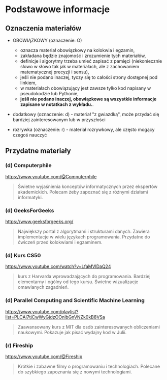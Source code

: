 # Podstawowe informacje

## Oznaczenia materiałów

- OBOWIĄZKOWY (oznaczenie: O)
    - oznacza materiał obowiązkowy na kolokwia i egzamin,
    - zakładana będzie znajomość i zrozumienie tych materiałów,
    - definicje i algorytmy trzeba umieć zapisać z pamięci (niekoniecznie słowo w słowo tak jak w materiałach, ale z zachowaniem matematycznej precyzji i sensu),
    - jeśli nie podano inaczej, tyczy się to całości strony dostępnej pod linkiem,
    - w materiałach obowiązujący jest zawsze tylko kod napisany w pseudokodzie lub Pythonie,
    - **jeśli nie podano inaczej, obowiązkowe są wszystkie informacje zapisane w notatkach z wykładu.**.

- dodatkowy (oznaczenie: d) - materiał "z gwiazdką", może przydać się bardziej zainteresowanym lub w przyszłości

- rozrywka (oznaczenie: r) - materiał rozrywkowy, ale często mogący czegoś nauczyć

## Przydatne materiały

### (d) Computerphile
https://www.youtube.com/@Computerphile
> Świetne wyjaśnienia konceptów informatycznych przez ekspertów akademickich.
> Polecam żeby zapoznać się z różnymi działami informatyki.

### (d) GeeksForGeeks
https://www.geeksforgeeks.org/
> Największy portal z algorytmami i strukturami danych.
> Zawiera implementacje w wielu językach programowania.
> Przydatne do ćwiczeń przed kolokwiami i egzaminem.

### (d) Kurs CS50
https://www.youtube.com/watch?v=LfaMVlDaQ24
> kurs z Harvarda wprowadzających do programowania.
> Bardziej elementarny i ogólny od tego kursu.
> Świetne wizualizacje omawianych zagadnień.

### (d) Parallel Computing and Scientific Machine Learning
https://www.youtube.com/playlist?list=PLCAl7tjCwWyGjdzOOnlbGnVNZk0kB8VSa
> Zaawansowany kurs z MIT dla osób zainteresowanych obliczeniami naukowymi.
> Pokazuje jak pisać wydajny kod w Julii.

### (r) Fireship
https://www.youtube.com/@Fireship
> Krótkie i zabawne filmy o programowaniu i technologiach.
> Polecane do szybkiego zapoznania się z nowymi technologiami.